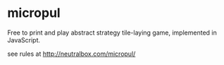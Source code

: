micropul
========

Free to print and play abstract strategy tile-laying game, implemented in JavaScript.

see rules at http://neutralbox.com/micropul/
